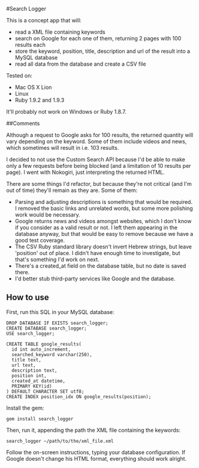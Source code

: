 #Search Logger

This is a concept app that will:

* read a XML file containing keywords
* search on Google for each one of them, returning 2 pages with 100 results each
* store the keyword, position, title, description and url of the result into a MySQL database
* read all data from the database and create a CSV file

Tested on:

* Mac OS X Lion
* Linux
* Ruby 1.9.2 and 1.9.3

It'll probably not work on Windows or Ruby 1.8.7.

##Comments

Although a request to Google asks for 100 results, the returned quantity will vary
depending on the keyword. Some of them include videos and news, which sometimes will
result in i.e. 103 results.

I decided to not use the Custom Search API because I'd be able to make only a few requests
before being blocked (and a limitation of 10 results per page).
I went with Nokogiri, just interpreting the returned HTML.

There are some things I'd refactor, but because they're not critical (and I'm out of time)
they'll remain as they are. Some of them:

* Parsing and adjusting descriptions is something that would be required. I
removed the basic links and unrelated words, but some more polishing work would be necessary.
* Google returns news and videos amongst websites, which I don't know if you consider
as a valid result or not. I left them appearing in the database anyway, but that would be
easy to remove because we have a good test coverage.
* The CSV Ruby standard library doesn't invert Hebrew strings, but leave 'position' out of place.
I didn't have enough time to investigate, but that's something I'd work on next.
* There's a created_at field on the database table, but no date is saved there.
* I'd better stub third-party services like Google and the database.

## How to use

First, run this SQL in your MySQL database:

    DROP DATABASE IF EXISTS search_logger;
    CREATE DATABASE search_logger;
    USE search_logger;

    CREATE TABLE google_results(
      id int auto_increment,
      searched_keyword varchar(250),
      title text,
      url text,
      description text,
      position int,
      created_at datetime,
      PRIMARY KEY(id)
    ) DEFAULT CHARACTER SET utf8;
    CREATE INDEX position_idx ON google_results(position);

Install the gem:

`gem install search_logger`

Then, run it, appending the path the XML file containing the keywords:

`search_logger ~/path/to/the/xml_file.xml`

Follow the on-screen instructions, typing your database configuration. If Google
doesn't change his HTML format, everything should work alright.

